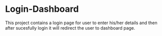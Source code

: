 # Login-Dashboard
This project contains a login page for user to enter his/her details and then after sucesfully login it will redirect the user to dashboard page.
